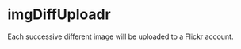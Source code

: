 imgDiffUploadr
==============

Each successive different image will be uploaded to a Flickr account.
